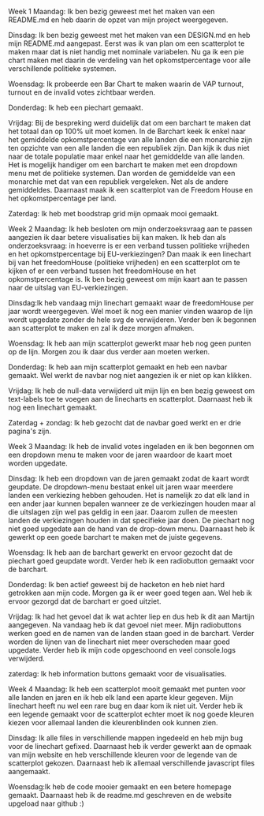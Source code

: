 Week 1
Maandag: Ik ben bezig geweest met het maken van een README.md en heb daarin de opzet van mijn project weergegeven.

Dinsdag: Ik ben bezig geweest met het maken van een DESIGN.md en heb mijn README.md aangepast. Eerst was ik van plan om een scatterplot te maken maar dat is niet handig met nominale variabelen. Nu ga ik een pie chart maken met daarin de verdeling van het opkomstpercentage voor alle verschillende politieke systemen.

Woensdag: Ik probeerde een Bar Chart te maken waarin de VAP turnout, turnout en de invalid votes zichtbaar werden.

Donderdag: Ik heb een piechart gemaakt.

Vrijdag: Bij de bespreking werd duidelijk dat om een barchart te maken dat het totaal dan op 100% uit moet komen. In de Barchart keek ik enkel naar het gemiddelde opkomstpercentage van alle landen die een monarchie zijn ten opzichte van een alle landen die een republiek zijn. Dan kijk ik dus niet naar de totale populatie maar enkel naar het gemiddelde van alle landen. Het is mogelijk handiger om een barchart te maken met een dropdown menu met de politieke systemen. Dan worden de gemiddelde van een monarchie met dat van een republiek vergeleken. Net als de andere gemiddeldes. Daarnaast maak ik een scatterplot van de Freedom House en het opkomstpercentage per land.

Zaterdag: Ik heb met boodstrap grid mijn opmaak mooi gemaakt.



Week 2
Maandag: Ik heb besloten om mijn onderzoeksvraag aan te passen aangezien ik daar betere visualisaties bij kan maken. Ik heb dan als onderzoeksvraag: in hoeverre is er een verband tussen politieke vrijheden en het opkomstpercentage bij EU-verkiezingen? Dan maak ik een linechart bij van het freedomHouse (politieke vrijheden) en een scatterplot om te kijken of er een verband tussen het freedomHouse en het opkomstpercentage is. Ik ben bezig geweest om mijn kaart aan te passen naar de uitslag van EU-verkiezingen.

Dinsdag:Ik heb vandaag mijn linechart gemaakt waar de freedomHouse per jaar wordt weergegeven. Wel moet ik nog een manier vinden waarop de lijn wordt upgedate zonder de hele svg de verwijderen. Verder ben ik begonnen aan scatterplot te maken en zal ik deze morgen afmaken.

Woensdag:
Ik heb aan mijn scatterplot gewerkt maar heb nog geen punten op de lijn. Morgen zou ik daar dus verder aan moeten werken.

Donderdag:
Ik heb aan mijn scatterplot gemaakt en heb een navbar gemaakt. Wel werkt de navbar nog niet aangezien ik er niet op kan klikken.

Vrijdag:
Ik heb de null-data verwijderd uit mijn lijn en ben bezig geweest om text-labels toe te voegen aan de linecharts en scatterplot. Daarnaast heb ik nog een linechart gemaakt.

Zaterdag + zondag: Ik heb gezocht dat de navbar goed werkt en er drie pagina's zijn.



Week 3
Maandag: Ik heb de invalid votes ingeladen en ik ben begonnen om een dropdown menu te maken voor de jaren waardoor de kaart moet worden upgedate.

Dinsdag: Ik heb een dropdown van de jaren gemaakt zodat de kaart wordt geupdate. De dropdown-menu bestaat enkel uit jaren waar meerdere landen een verkiezing hebben gehouden. Het is namelijk zo dat elk land in een ander jaar kunnen bepalen wanneer ze de verkiezingen houden maar al die uitslagen zijn wel pas geldig in een jaar. Daarom zullen de meesten landen de verkiezingen houden in dat specifieke jaar doen. De piechart nog niet goed upgedate aan de hand van de drop-down menu. Daarnaast heb ik gewerkt op een goede barchart te maken met de juiste gegevens.

Woensdag: Ik heb aan de barchart gewerkt en ervoor gezocht dat de piechart goed geupdate wordt. Verder heb ik een radiobutton gemaakt voor de barchart.

Donderdag: Ik ben actief geweest bij de hacketon en heb niet hard getrokken aan mijn code. Morgen ga ik er weer goed tegen aan. Wel heb ik ervoor gezorgd dat de barchart er goed uitziet.

Vrijdag: Ik had het gevoel dat ik wat achter liep en dus heb ik dit aan Martijn aangegeven. Na vandaag heb ik dat gevoel niet meer. Mijn radiobuttons werken goed en de namen van de landen staan goed in de barchart. Verder worden de lijnen van de linechart niet meer overscheden maar goed upgedate. Verder heb ik mijn code opgeschoond en veel console.logs verwijderd.

zaterdag: Ik heb information buttons gemaakt voor de visualisaties.


Week 4
Maandag: Ik heb een scatterplot mooit gemaakt met punten voor alle landen en jaren en ik heb elk land een aparte kleur gegeven. Mijn linechart heeft nu wel een rare bug en daar kom ik niet uit. Verder heb ik een legende gemaakt voor de scatterplot echter moet ik nog goede kleuren kiezen voor allemaal landen die kleurenblinden ook kunnen zien.

Dinsdag: Ik alle files in verschillende mappen ingedeeld en heb mijn bug voor de linechart gefixed. Daarnaast heb ik verder gewerkt aan de opmaak van mijn website en heb verschillende kleuren voor de legende van de scatterplot gekozen. Daarnaast heb ik allemaal verschillende javascript files aangemaakt.

Woensdag:Ik heb de code mooier gemaakt en een betere homepage gemaakt. Daarnaast heb ik de readme.md geschreven en de website upgeload naar github :)
